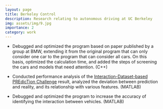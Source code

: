 ```yaml
---
layout: page
title: Berkeley Control
description: Research relating to autonomous driving at UC Berkeley
img: assets/img/9.jpg
importance: 2
category: work
---
```


* Debugged and optimized the program based on paper published by a group at BMW, extending it from the original program that can only consider one car to the program that can consider all cars. On this basis, optimized the calculation time, and added the steps of screening the cars and models that need attention. (C++)
    
* Conducted performance analysis of the [Interaction-Dataset-based PREdicTion Challenge](http://challenge.interaction-dataset.com/) result, analyzed the deviation between prediction and reality, and its relationship with various features. (MATLAB)
    
* Debugged and optimized the program to increase the accuracy of identifying the interaction between vehicles. (MATLAB)

